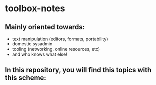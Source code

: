 # toolbox-notes

## Mainly oriented towards:
- text manipulation (editors, formats, portability)
- domestic sysadmin
- tooling (networking, online resources, etc)
- and who knows what else!


## In this repository, you will find this topics with this scheme:




